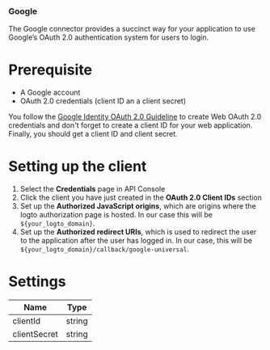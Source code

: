### Google
The Google connector provides a succinct way for your application to use Google’s OAuth 2.0 authentication system for users to login.

# Prerequisite

- A Google account
- OAuth 2.0 credentials (client ID an a client secret)

You follow the [Google Identity OAuth 2.0 Guideline](https://developers.google.com/identity/protocols/oauth2/openid-connect#appsetup) to create Web OAuth 2.0 credentials and don't forget to create a client ID for your web application. 
Finally, you should get a client ID and client secret.

# Setting up the client

1. Select the **Credentials** page in API Console
2. Click the client you have just created in the **OAuth 2.0 Client IDs** section
3. Set up the ****Authorized JavaScript origins****, which are origins where the logto authorization page is hosted. In our case this will be `${your_logto_domain}`.
4. Set up the ****Authorized redirect URIs****, which is used to redirect the user to the application after the user has logged in. In our case, this will be `${your_logto_domain}/callback/google-universal`.

# Settings
| Name | Type |
| --- | --- |
| clientId | string |
| clientSecret | string |

